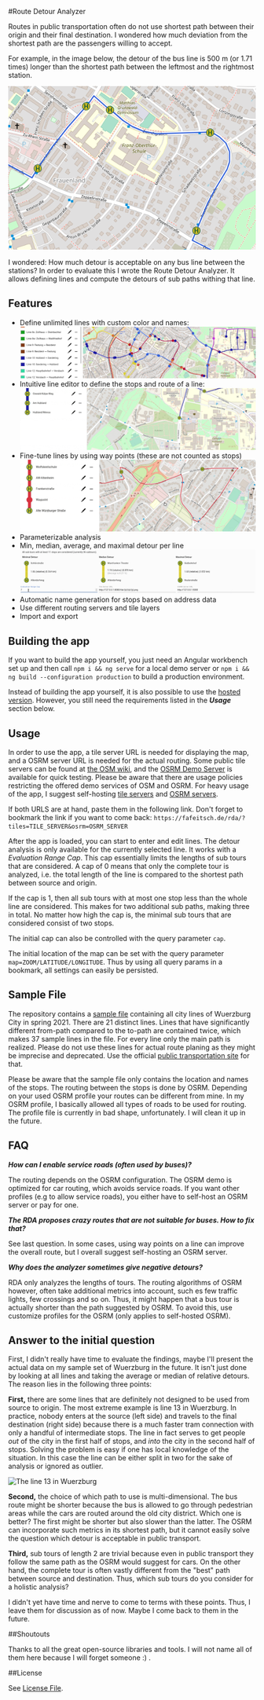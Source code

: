 #Route Detour Analyzer

Routes in public transportation often do not use shortest path between their origin
and their final destination. I wondered how much deviation from the shortest path
are the passengers willing to accept.

For example, in the image below, the detour of the bus line is 500 m (or 1.71 times)
longer than the shortest path between the leftmost and the rightmost station.

![Example of a detour on a public transportation line.](./img/detour.png)

I wondered: How much detour is acceptable on any bus line between the stations? In
order to evaluate this I wrote the Route Detour Analyzer. It allows defining lines
and compute the detours of sub paths withing that line.

## Features

* Define unlimited lines with custom color and names:
![Example of some lines created in RDA](./img/lines.png)
* Intuitive line editor to define the stops and route of a line:
![Creating a line](./img/line-creation.gif)  
* Fine-tune lines by using way points (these are not counted as stops)  
![Use waypoints to define detailed routs](./img/waypoints.gif)  
* Parameterizable analysis
* Min, median, average, and maximal detour per line
![Parameters change the results of the analysis](./img/analysis.gif)  
* Automatic name generation for stops based on address data  
* Use different routing servers and tile layers
* Import and export

## Building the app

If you want to build the app yourself, you just need an Angular workbench set up and then
call `npm i && ng serve` for a local demo server or `npm i && ng build --configuration production` to build
a production environment.

Instead of building the app yourself, it is also possible to use the [hosted version](https://fafeitsch.de/rda). However,
you still need the requirements listed in the ***Usage*** section below.

## Usage

In order to use the app, a tile server URL is needed for displaying the map, and a OSRM server URL
is needed for the actual routing. Some public tile servers can be found at [the OSM wiki](https://wiki.openstreetmap.org/wiki/Tile_servers),
and the [OSRM Demo Server](https://github.com/Project-OSRM/osrm-backend/wiki/Demo-server) is available
for quick testing. Please be aware that there are usage policies restricting the offered demo services
of OSM and OSRM. For heavy usage of the app, I suggest self-hosting [tile servers](https://switch2osm.org/serving-tiles/using-a-docker-container/) and [OSRM servers](https://hub.docker.com/r/osrm/osrm-backend/).

If both URLS are at hand, paste them in the following link. Don't forget to bookmark the
link if you want to come back:
```https://fafeitsch.de/rda/?tiles=TILE_SERVER&osrm=OSRM_SERVER```

After the app is loaded, you can start to enter and edit lines. The detour analysis is only
available for the currently selected line. It works with a *Evaluation Range Cap*. This cap 
essentially limits the lengths of sub tours that are considered. A cap of 0 means that only
the complete tour is analyzed, i.e. the total length of the line is compared to the shortest path
between source and origin.

If the cap is 1, then all sub tours with at most one stop less than the whole line are considered. This makes
for two additional sub paths, making three in total. No matter how high the cap is, the minimal
sub tours that are considered consist of two stops.

The initial cap can also be controlled with the query parameter `cap`.

The initial location of the map can be set with the query parameter `map=ZOOM/LATITUDE/LONGITUDE`. Thus by
using all query params in a bookmark, all settings can easily be persisted.

## Sample File

The repository contains a [sample file](wuerzburg.json) containing all city lines of Wuerzburg City in spring 2021.
There are 21 distinct lines. Lines that have significantly different from-path compared to the to-path
are contained twice, which makes 37 sample lines in the file. For every line only the main path
is realized. Please do not use these lines for actual route planing as they might be imprecise and deprecated.
Use the official [public transportation site](https://vvm-info.de) for that.

Please be aware that the sample file only contains the location and names of the stops. The
routing between the stops is done by OSRM. Depending on your used OSRM profile your routes
can be different from mine. In my OSRM profile, I basically allowed all types of roads
to be used for routing. The profile file is currently in bad shape, unfortunately. I will clean
it up in the future.

## FAQ

***How can I enable service roads (often used by buses)?***

The routing depends on the OSRM configuration. The OSRM demo is optimized for car routing, which
avoids service roads. If you want other profiles (e.g to allow service roads), you either
have to self-host an OSRM server or pay for one.

***The RDA proposes crazy routes that are not suitable for buses. How to fix that?***

See last question. In some cases, using way points on a line can improve the overall route,
but I overall suggest self-hosting an OSRM server.

***Why does the analyzer sometimes give negative detours?***

RDA only analyzes the lengths of tours. The routing algorithms of OSRM however, often take additional
metrics into account, such es few traffic lights, few crossings and so on. Thus, it might happen
that a bus tour is actually shorter than the path suggested by OSRM. To avoid this, use customize
profiles for the OSRM (only applies to self-hosted OSRM).

## Answer to the initial question

First, I didn't really have time to evaluate the findings, maybe I'll present the actual data on
my sample set of Wuerzburg in the future. It isn't just done by looking at all lines and taking the
average or median of relative detours. The reason lies in the following three points:

**First,** there are some lines that are definitely not designed to be used from source to origin.
The most extreme example is line 13 in Wuerzburg. In practice, nobody enters at the source (left side)
and travels to the final destination (right side) because there is a much faster tram connection with
only a handful of intermediate stops. The line in fact serves to get people *out* of the city in
the first half of stops, and *into* the city in the second half of stops. Solving the problem
is easy if one has local knowledge of the situation. In this case the line can be either split
in two for the sake of analysis or ignored as outlier.

![The line 13 in Wuerzburg](./img/line13.png)

**Second,** the choice of which path to use is multi-dimensional. The bus route might be shorter because the bus is allowed
to go through pedestrian areas while the cars are routed around the old city district. Which one is
better? The first might be shorter but also slower than the latter. The OSRM can incorporate
such metrics in its shortest path, but it cannot easily solve the question which detour is
acceptable in public transport.

**Third,** sub tours of length 2 are trivial because even
in public transport they follow the same path as the OSRM would suggest for cars. On the other hand,
the complete tour is often vastly different from the "best" path between source and destination. Thus,
which sub tours do you consider for a holistic analysis?

I didn't yet have time and nerve to come to terms with these points. Thus, I leave them for discussion
as of now. Maybe I come back to them in the future.

##Shoutouts

Thanks to all the great open-source libraries and tools. I will not name all of them here
because I will forget someone :) .

##License

See [License File](LICENSE).


